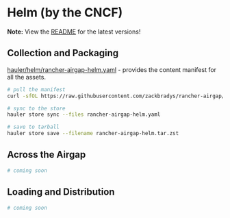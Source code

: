 # Helm (by the CNCF)

**Note:** View the [README](https://github.com/zackbradys/rancher-airgap/blob/main/README.md) for the latest versions!

## Collection and Packaging

[hauler/helm/rancher-airgap-helm.yaml](https://github.com/zackbradys/rancher-airgap/blob/main/hauler/helm/rancher-airgap-helm.yaml) - provides the content manifest for all the assets.

```bash
# pull the manifest
curl -sfOL https://raw.githubusercontent.com/zackbradys/rancher-airgap/main/hauler/helm/rancher-airgap-helm.yaml

# sync to the store
hauler store sync --files rancher-airgap-helm.yaml

# save to tarball
hauler store save --filename rancher-airgap-helm.tar.zst
```

## Across the Airgap

```bash
# coming soon
```

## Loading and Distribution

```bash
# coming soon
```